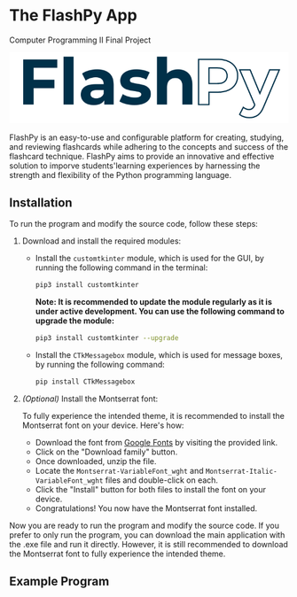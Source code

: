 # The FlashPy App
Computer Programming II Final Project

![FlashPy](https://github.com/jnssvdl/flashpy/blob/main/images/1.png)

FlashPy is an easy-to-use and configurable platform for creating, studying, and reviewing flashcards while adhering to the concepts and success of the flashcard technique. FlashPy aims to provide an innovative and effective solution to imporve students'learning experiences by harnessing the strength and flexibility of the Python programming language.

## Installation

To run the program and modify the source code, follow these steps:

1. Download and install the required modules:

   - Install the `customtkinter` module, which is used for the GUI, by running the following command in the terminal:

     ```bash
     pip3 install customtkinter
     ```

     **Note: It is recommended to update the module regularly as it is under active development. You can use the following command to upgrade the module:**

     ```bash
     pip3 install customtkinter --upgrade
     ```

   - Install the `CTkMessagebox` module, which is used for message boxes, by running the following command:

     ```bash
     pip install CTkMessagebox
     ```

2. *(Optional)* Install the Montserrat font:

   To fully experience the intended theme, it is recommended to install the Montserrat font on your device. Here's how:

   - Download the font from [Google Fonts](https://fonts.google.com/specimen/Montserrat) by visiting the provided link.
   - Click on the "Download family" button.
   - Once downloaded, unzip the file.
   - Locate the `Montserrat-VariableFont_wght` and `Montserrat-Italic-VariableFont_wght` files and double-click on each.
   - Click the "Install" button for both files to install the font on your device.
   - Congratulations! You now have the Montserrat font installed.

Now you are ready to run the program and modify the source code. If you prefer to only run the program, you can download the main application with the .exe file and run it directly. However, it is still recommended to download the Montserrat font to fully experience the intended theme.

## Example Program
